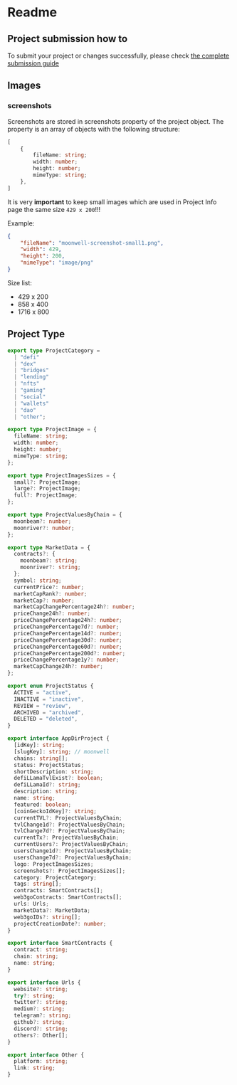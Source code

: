 # Readme

## Project submission how to

To submit your project or changes successfully, please check [the complete submission guide](https://docs.moonbeam.network/learn/dapps-list/dapp-directory/)

## Images

### screenshots

Screenshots are stored in screenshots property of the project object. The property is an array of objects with the following structure:

```typescript
[
    {
        fileName: string;
        width: number;
        height: number;
        mimeType: string;
    },
]
```

It is very **important** to keep small images which are used in Project Info page the same size `429 x 200`!!!

Example:

```JSON
{
    "fileName": "moonwell-screenshot-small1.png",
    "width": 429,
    "height": 200,
    "mimeType": "image/png"
}
```

Size list:

- 429 x 200
- 858 x 400
- 1716 x 800

## Project Type

```typescript
export type ProjectCategory =
  | "defi"
  | "dex"
  | "bridges"
  | "lending"
  | "nfts"
  | "gaming"
  | "social"
  | "wallets"
  | "dao"
  | "other";

export type ProjectImage = {
  fileName: string;
  width: number;
  height: number;
  mimeType: string;
};

export type ProjectImagesSizes = {
  small?: ProjectImage;
  large?: ProjectImage;
  full?: ProjectImage;
};

export type ProjectValuesByChain = {
  moonbeam?: number;
  moonriver?: number;
};

export type MarketData = {
  contracts?: {
    moonbeam?: string;
    moonriver?: string;
  };
  symbol: string;
  currentPrice?: number;
  marketCapRank?: number;
  marketCap?: number;
  marketCapChangePercentage24h?: number;
  priceChange24h?: number;
  priceChangePercentage24h?: number;
  priceChangePercentage7d?: number;
  priceChangePercentage14d?: number;
  priceChangePercentage30d?: number;
  priceChangePercentage60d?: number;
  priceChangePercentage200d?: number;
  priceChangePercentage1y?: number;
  marketCapChange24h?: number;
};

export enum ProjectStatus {
  ACTIVE = "active",
  INACTIVE = "inactive",
  REVIEW = "review",
  ARCHIVED = "archived",
  DELETED = "deleted",
}

export interface AppDirProject {
  [idKey]: string;
  [slugKey]: string; // moonwell
  chains: string[];
  status: ProjectStatus;
  shortDescription: string;
  defiLLamaTvlExist?: boolean;
  defiLLamaId?: string;
  description: string;
  name: string;
  featured: boolean;
  [coinGeckoIdKey]?: string;
  currentTVL?: ProjectValuesByChain;
  tvlChange1d?: ProjectValuesByChain;
  tvlChange7d?: ProjectValuesByChain;
  currentTx?: ProjectValuesByChain;
  currentUsers?: ProjectValuesByChain;
  usersChange1d?: ProjectValuesByChain;
  usersChange7d?: ProjectValuesByChain;
  logo: ProjectImagesSizes;
  screenshots?: ProjectImagesSizes[];
  category: ProjectCategory;
  tags: string[];
  contracts: SmartContracts[];
  web3goContracts: SmartContracts[];
  urls: Urls;
  marketData?: MarketData;
  web3goIDs?: string[];
  projectCreationDate?: number;
}

export interface SmartContracts {
  contract: string;
  chain: string;
  name: string;
}

export interface Urls {
  website?: string;
  try?: string;
  twitter?: string;
  medium?: string;
  telegram?: string;
  github?: string;
  discord?: string;
  others?: Other[];
}

export interface Other {
  platform: string;
  link: string;
}
```
